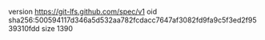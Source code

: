 version https://git-lfs.github.com/spec/v1
oid sha256:500594117d346a5d532aa782fcdacc7647af3082fd9fa9c5f3ed2f9539310fdd
size 1390
